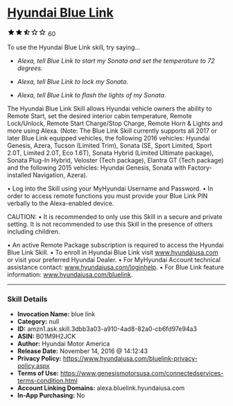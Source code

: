 # [Hyundai Blue Link](http://alexa.amazon.com/#skills/amzn1.ask.skill.3dbb3a03-a910-4ad8-82a0-cb6fd97e94a3)
![2.4 stars](../../images/ic_star_black_18dp_1x.png)![2.4 stars](../../images/ic_star_black_18dp_1x.png)![2.4 stars](../../images/ic_star_half_black_18dp_1x.png)![2.4 stars](../../images/ic_star_border_black_18dp_1x.png)![2.4 stars](../../images/ic_star_border_black_18dp_1x.png) 60

To use the Hyundai Blue Link skill, try saying...

* *Alexa, tell Blue Link to start my Sonata and set the temperature to 72 degrees.*

* *Alexa, tell Blue Link to lock my Sonata.*

* *Alexa, tell Blue Link to flash the lights of my Sonata.*

The Hyundai Blue Link Skill allows Hyundai vehicle owners the ability to Remote Start, set the desired interior cabin temperature, Remote Lock/Unlock, Remote Start Charge/Stop Charge, Remote Horn & Lights and more using Alexa. (Note: The Blue Link Skill currently supports all 2017 or later Blue Link equipped vehicles, the following 2016 vehicles: Hyundai Genesis, Azera, Tucson (Limited Trim), Sonata (SE, Sport Limited, Sport 2.0T, Limited 2.0T, Eco 1.6T), Sonata Hybrid (Limited Ultimate package), Sonata Plug-In Hybrid, Veloster (Tech package), Elantra GT (Tech package) and the following 2015 vehicles: Hyundai Genesis, Sonata with Factory-installed Navigation, Azera).

• Log into the Skill using your MyHyundai Username and Password. 
• In order to access remote functions you must provide your Blue Link PIN verbally to the Alexa-enabled device. 

CAUTION: 
• It is recommended to only use this Skill in a secure and private setting. It is not recommended to use this Skill in the presence of others including children. 

• An active Remote Package subscription is required to access the Hyundai Blue Link Skill. 
• To enroll in Hyundai Blue Link visit www.hyundaiusa.com or visit your preferred Hyundai Dealer.
• For MyHyundai Account technical assistance contact: www.hyundaiusa.com/loginhelp.
• For Blue Link feature information: www.hyundaiusa.com/bluelink.

***

### Skill Details

* **Invocation Name:** blue link
* **Category:** null
* **ID:** amzn1.ask.skill.3dbb3a03-a910-4ad8-82a0-cb6fd97e94a3
* **ASIN:** B01M9H2JCK
* **Author:** Hyundai Motor America
* **Release Date:** November 14, 2016 @ 14:12:43
* **Privacy Policy:** https://www.hyundaiusa.com/bluelink-privacy-policy.aspx
* **Terms of Use:** https://www.genesismotorsusa.com/connectedservices-terms-condition.html
* **Account Linking Domains:** alexa.bluelink.hyundaiusa.com
* **In-App Purchasing:** No

